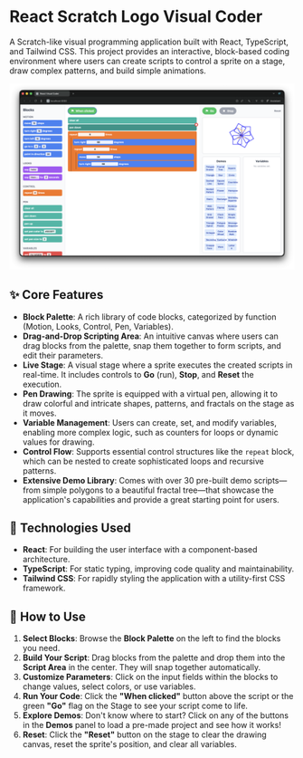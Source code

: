 
# React Scratch Logo Visual Coder

A Scratch-like visual programming application built with React, TypeScript, and Tailwind CSS. This project provides an interactive, block-based coding environment where users can create scripts to control a sprite on a stage, draw complex patterns, and build simple animations.

![React Visual Coder Screenshot](screenshots/ReactVisualCoder.png)

## ✨ Core Features

*   **Block Palette**: A rich library of code blocks, categorized by function (Motion, Looks, Control, Pen, Variables).
*   **Drag-and-Drop Scripting Area**: An intuitive canvas where users can drag blocks from the palette, snap them together to form scripts, and edit their parameters.
*   **Live Stage**: A visual stage where a sprite executes the created scripts in real-time. It includes controls to **Go** (run), **Stop**, and **Reset** the execution.
*   **Pen Drawing**: The sprite is equipped with a virtual pen, allowing it to draw colorful and intricate shapes, patterns, and fractals on the stage as it moves.
*   **Variable Management**: Users can create, set, and modify variables, enabling more complex logic, such as counters for loops or dynamic values for drawing.
*   **Control Flow**: Supports essential control structures like the `repeat` block, which can be nested to create sophisticated loops and recursive patterns.
*   **Extensive Demo Library**: Comes with over 30 pre-built demo scripts—from simple polygons to a beautiful fractal tree—that showcase the application's capabilities and provide a great starting point for users.

## 🚀 Technologies Used

*   **React**: For building the user interface with a component-based architecture.
*   **TypeScript**: For static typing, improving code quality and maintainability.
*   **Tailwind CSS**: For rapidly styling the application with a utility-first CSS framework.

## 🔧 How to Use

1.  **Select Blocks**: Browse the **Block Palette** on the left to find the blocks you need.
2.  **Build Your Script**: Drag blocks from the palette and drop them into the **Script Area** in the center. They will snap together automatically.
3.  **Customize Parameters**: Click on the input fields within the blocks to change values, select colors, or use variables.
4.  **Run Your Code**: Click the **"When clicked"** button above the script or the green **"Go"** flag on the Stage to see your script come to life.
5.  **Explore Demos**: Don't know where to start? Click on any of the buttons in the **Demos** panel to load a pre-made project and see how it works!
6.  **Reset**: Click the **"Reset"** button on the stage to clear the drawing canvas, reset the sprite's position, and clear all variables.
